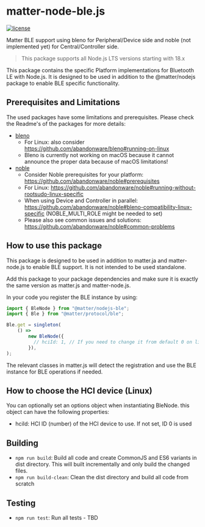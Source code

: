 # matter-node-ble.js

[![license](https://img.shields.io/badge/license-Apache2-green.svg?style=flat)](https://raw.githubusercontent.com/mfucci/node-matter/master/LICENSE) 

Matter BLE support using bleno for Peripheral/Device side and noble (not implemented yet) for Central/Controller side.

> This package supports all Node.js LTS versions starting with 18.x

This package contains the specific Platform implementations for Bluetooth LE with Node.js. It is designed to be used in addition to the @matter/nodejs package to enable BLE specific functionality.

## Prerequisites and Limitations

The used packages have some limitations and prerequisites. Please check the Readme's of the packages for more details:
* [bleno](https://github.com/abandonware/bleno#readme)
  * For Linux: also consider https://github.com/abandonware/bleno#running-on-linux
  * Bleno is currently not working on macOS because it cannot announce the proper data because of macOS limitations!
* [noble](https://github.com/abandonware/noble#readme)
  * Consider Noble prerequisites for your platform: https://github.com/abandonware/noble#prerequisites
  * For Linux: https://github.com/abandonware/noble#running-without-rootsudo-linux-specific
  * When using Device and Controller in parallel: https://github.com/abandonware/noble#bleno-compatibility-linux-specific (NOBLE_MULTI_ROLE might be needed to set)
  * Please also see common issues and solutions: https://github.com/abandonware/noble#common-problems

## How to use this package
This package is designed to be used in addition to matter.ja and matter-node.js to enable BLE support. It is not intended to be used standalone.

Add this package to your package dependencies and make sure it is exactly the same version as matter.js and matter-node.js.

In your code you register the BLE instance by using:
```javascript
import { BleNode } from "@matter/nodejs-ble";
import { Ble } from "@matter/protocol/ble";

Ble.get = singleton(
    () =>
        new BleNode({
          // hciId: 1, // If you need to change it from default 0 on linux systems
        }),
);
```

The relevant classes in matter.js will detect the registration and use the BLE instance for BLE operations if needed.

## How to choose the HCI device (Linux)

You can optionally set an options object when instantiating BleNode. this object can have the following properties:
* hciId: HCI ID (number) of the HCI device to use. If not set, ID 0 is used

## Building

* `npm run build`: Build all code and create CommonJS and ES6 variants in dist directory. This will built incrementally and only build the changed files.
* `npm run build-clean`: Clean the dist directory and build all code from scratch

## Testing

* `npm run test`: Run all tests - TBD
